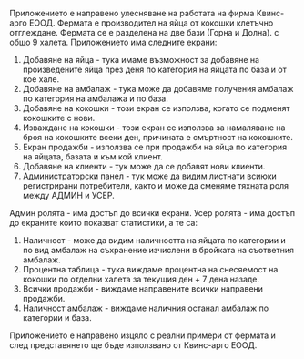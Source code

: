 Приложението е направено улесняване на работата на фирма Квинс-арго ЕООД.
Фермата е производител на яйца от кокошки клетъчно отглеждане.
Фермата се е разделена на две бази (Горна и Долна). с общо 9 халета.
Приложението има следните екрани:
 1. Добавяне на яйца - тука имаме възможност за добавяне на произведените яйца през деня по категория на яйцата по база и от кое хале.
 2. Добавяне на амбалаж - тука може да добавяме получения амбалаж по категория на амбалажа и по база.
 3. Добавяне на кокошки - този екран се използва, когато се подменят кокошките с нови.
 4. Изваждане на кокошки - този екран се използва за намаляване на броя на кокошките всеки ден, причината е смъртност на кокошките.
 5. Екран продажби - използва се при продажби на яйца по категория на яйцата, базата и към кой клиент.
 6. Добавяне на клиенти - тук може да се добавят нови клиенти.
 7. Администраторски панел - тук може да видим листнати всиюки регистрирани потребители, както и може да сменяме тяхната роля между АДМИН и УСЕР.

Админ ролята  - има достъп до всички екрани.
Усер ролята  - има достъп до екраните които показват статистики, а те са:
 1. Наличност - може да видим наличността на яйцата по категории и по вид амбалаж на съхранение изчислени в бройката на съответния амбалаж.
 2. Процентна таблица - тука виждаме процентна на снесяемост на кокошки по отделни халета за текущия ден + 7 дена назаде.
 3. Всички продажби - виждаме направените всички направени продажби.
 4. Наличност амбалаж - виждаме наличния останал амбалаж по категории и база.
 
Приложението е направено изцяло с реални примери от фермата и след представянето ще бъде използвано от  Квинс-арго ЕООД.
